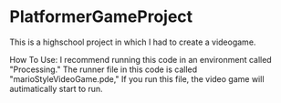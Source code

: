 # PlatformerGameProject
This is a highschool project in which I had to create a videogame.

How To Use: I recommend running this code in an environment called "Processing." The runner file in this code is called "marioStyleVideoGame.pde," If you run this file, the video game will autimatically start to run.

